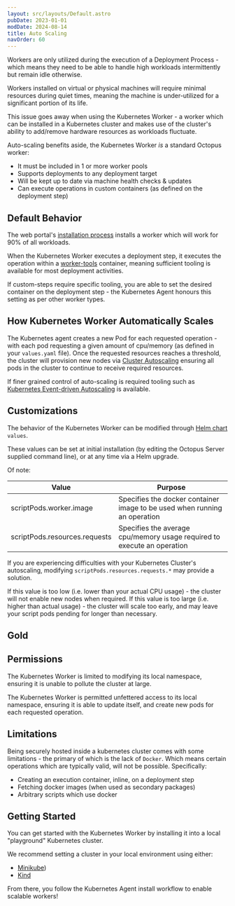 ```yaml
---
layout: src/layouts/Default.astro
pubDate: 2023-01-01
modDate: 2024-08-14
title: Auto Scaling
navOrder: 60
---
```


Workers are only utilized during the execution of a Deployment Process - which means they need to be able to handle high
workloads intermittently but remain idle otherwise.

Workers installed on virtual or physical machines will require minimal resources during quiet times, meaning the machine 
is under-utilized for a significant portion of its life.

This issue goes away when using the Kubernetes Worker - a worker which can be installed in a Kubernetes cluster and makes
use of the cluster's ability to add/remove hardware resources as workloads fluctuate.

Auto-scaling benefits aside, the Kubernetes Worker _is_ a standard Octopus worker:
* It must be included in 1 or more worker pools
* Supports deployments to any deployment target
* Will be kept up to date via machine health checks & updates
* Can execute operations in custom containers (as defined on the deployment step)

## Default Behavior
The web portal's [installation process](/docs/infrastructure/workers#installing-a-kubernetes-agent-as-a-worker) installs a worker which will work for 90% of all workloads.

When the Kubernetes Worker executes a deployment step, it executes the operation within a [worker-tools](https://hub.docker.com/r/octopusdeploy/worker-tools) container,
meaning sufficient tooling is available for most deployment activities.

If custom-steps require specific tooling, you are able to set the desired container on the deployment step - the Kubernetes
Agent honours this setting as per other worker types.

## How Kubernetes Worker Automatically Scales
The Kubernetes agent creates a new Pod for each requested operation - with each pod requesting a given amount of cpu/memory
(as defined in your `values.yaml` file). Once the requested resources reaches a threshold, the cluster will provision new nodes
via [Cluster Autoscaling](https://kubernetes.io/docs/concepts/cluster-administration/cluster-autoscaling/) ensuring all pods in
the cluster to continue to receive required resources.

If finer grained control of auto-scaling is required tooling such as [Kubernetes Event-driven Autoscaling](https://keda.sh/) is available.

## Customizations
The behavior of the Kubernetes Worker can be modified through [Helm chart](https://github.com/OctopusDeploy/helm-charts/tree/main/charts/kubernetes-agent) `values`.

These values can be set at initial installation (by editing the Octopus Server supplied command line), or at any time via a Helm upgrade.

Of note:

| Value | Purpose                                                                   |
| --- |---------------------------------------------------------------------------|
| scriptPods.worker.image | Specifies the docker container image to be used when running an operation |
| scriptPods.resources.requests | Specifies the average cpu/memory usage required to execute an operation |

If you are experiencing difficulties with your Kubernetes Cluster's autoscaling, modifying `scriptPods.resources.requests.*`
may provide a solution.

If this value is too low (i.e. lower than your actual CPU usage) - the cluster will not enable new nodes when required.
If this value is too large (i.e. higher than actual usage) - the cluster will scale too early, and may leave your script
pods pending for longer than necessary.

## Gold


## Permissions
The Kubernetes Worker is limited to modifying its local namespace, ensuring it is unable to pollute the cluster at large.

The Kubernetes Worker is permitted unfettered access to its local namespace, ensuring it is able to update itself, and
create new pods for each requested operation.

## Limitations
Being securely hosted inside a kubernetes cluster comes with some limitations - the primary of which is the lack of `Docker`.
Which means certain operations which are typically valid, will not be possible.
Specifically:
* Creating an execution container, inline, on a deployment step
* Fetching docker images (when used as secondary packages)
* Arbitrary scripts which use docker


## Getting Started
You can get started with the Kubernetes Worker by installing it into a local "playground" Kubernetes cluster.

We recommend setting a cluster in your local environment using either:
* [Minikube](https://minikube.sigs.k8s.io/docs/start/?arch=%2Fmacos%2Farm64%2Fstable%2Fbinary+download))
* [Kind](https://kind.sigs.k8s.io/docs/user/quick-start/)

From there, you follow the Kubernetes Agent install workflow to enable scalable workers! 